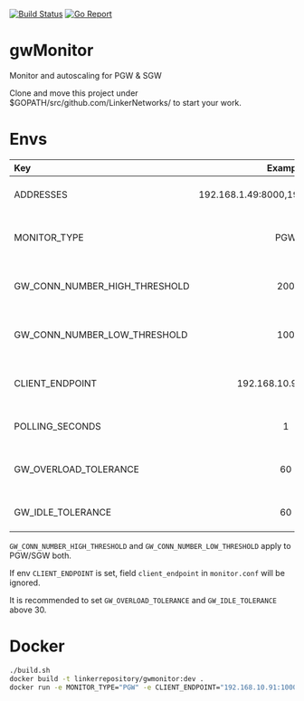 [![Build Status](https://travis-ci.org/LinkerNetworks/gwMonitor.svg)](https://travis-ci.org/LinkerNetworks/gwMonitor)
[![Go Report](https://goreportcard.com/badge/github.com/LinkerNetworks/gwMonitor)](https://goreportcard.com/report/github.com/LinkerNetworks/gwMonitor)

# gwMonitor
Monitor and autoscaling for PGW & SGW

Clone and move this project under $GOPATH/src/github.com/LinkerNetworks/ to start your work.

# Envs

| Key        | Example           | Meaning  |Default
| :--------- |:----------------:| :---------|:--------:
| ADDRESSES | 192.168.1.49:8000,192.168.1.50:8000 | IP addresses of OVS. | "" |
| MONITOR_TYPE | PGW | Type of gateway, PGW or SGW. | "" |
| GW_CONN_NUMBER_HIGH_THRESHOLD | 200 |High threshold of GW average connections. | 0 |
| GW_CONN_NUMBER_LOW_THRESHOLD | 100 |Low threshold of GW average connections. | 0 |
| CLIENT_ENDPOINT | 192.168.10.91:10004 | Endpoint of Linker DC/OS client. | "master.mesos:10004" |
| POLLING_SECONDS | 1 | Peroid fetching from OVS. | 1 |
| GW_OVERLOAD_TOLERANCE | 60 | Max overload alert enjured times. | 120 |
| GW_IDLE_TOLERANCE | 60 | Max idle alert enjured times. | 120 |


`GW_CONN_NUMBER_HIGH_THRESHOLD` and `GW_CONN_NUMBER_LOW_THRESHOLD` apply to PGW/SGW both.

If env `CLIENT_ENDPOINT` is set, field `client_endpoint` in `monitor.conf` will be ignored.

It is recommended to set `GW_OVERLOAD_TOLERANCE` and `GW_IDLE_TOLERANCE` above 30.

# Docker

```sh
./build.sh
docker build -t linkerrepository/gwmonitor:dev .
docker run -e MONITOR_TYPE="PGW" -e CLIENT_ENDPOINT="192.168.10.91:10004" -e GW_CONN_NUMBER_HIGH_THRESHOLD=200 -e GW_CONN_NUMBER_LOW_THRESHOLD=100 -e ADDRESSES="192.168.10.186:18080" --network=host linkerrepository/gwmonitor:dev
```
